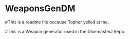 # WeaponsGenDM

#This is a readme file because Topher yelled at me.

#This is a Weapon generator used in the DicemasterJ Repo.

